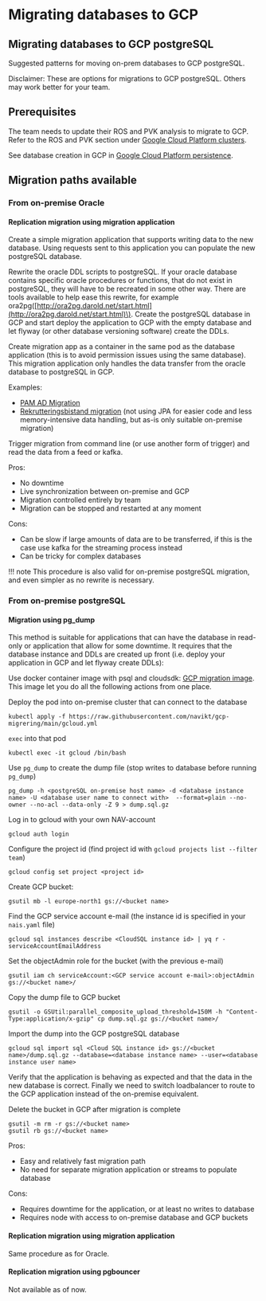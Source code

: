 # Migrating databases to GCP

## Migrating databases to GCP postgreSQL

Suggested patterns for moving on-prem databases to GCP postgreSQL.

Disclaimer: These are options for migrations to GCP postgreSQL. Others may work better for your team.

## Prerequisites

The team needs to update their ROS and PVK analysis to migrate to GCP. Refer to the ROS and PVK section under [Google Cloud Platform clusters](gcp.md).

See database creation in GCP in [Google Cloud Platform persistence](../persistence/postgres.md).

## Migration paths available

### From on-premise Oracle

#### Replication migration using migration application

Create a simple migration application that supports writing data to the new database. Using requests sent to this application you can populate the new postgreSQL database.

Rewrite the oracle DDL scripts to postgreSQL. If your oracle database contains specific oracle procedures or functions, that do not exist in postgreSQL, they will have to be recreated in some other way. There are tools available to help ease this rewrite, for example ora2pg\([http://ora2pg.darold.net/start.html](http://ora2pg.darold.net/start.html)\). Create the postgreSQL database in GCP and start deploy the application to GCP with the empty database and let flyway \(or other database versioning software\) create the DDLs.

Create migration app as a container in the same pod as the database application \(this is to avoid permission issues using the same database\). This migration application only handles the data transfer from the oracle database to postgreSQL in GCP.

Examples:

* [PAM AD Migration](https://github.com/navikt/pam-ad-migration)
* [Rekrutteringsbistand migration](https://github.com/navikt/rekrutteringsbistand-kandidat-api-migrering) \(not using JPA for easier code and less memory-intensive data handling, but as-is only suitable on-premise migration\)

Trigger migration from command line \(or use another form of trigger\) and read the data from a feed or kafka.

Pros:

* No downtime
* Live synchronization between on-premise and GCP
* Migration controlled entirely by team
* Migration can be stopped and restarted at any moment

Cons:

* Can be slow if large amounts of data are to be transferred, if this is the case use kafka for the streaming process instead
* Can be tricky for complex databases

!!! note
    This procedure is also valid for on-premise postgreSQL migration, and even simpler as no rewrite is necessary.

### From on-premise postgreSQL

#### Migration using pg\_dump

This method is suitable for applications that can have the database in read-only or application that allow for some downtime. It requires that the database instance and DDLs are created up front \(i.e. deploy your application in GCP and let flyway create DDLs\):

Use docker container image with psql and cloudsdk: [GCP migration image](https://github.com/navikt/gcp-migrering). This image let you do all the following actions from one place.

Deploy the pod into on-premise cluster that can connect to the database

```text
kubectl apply -f https://raw.githubusercontent.com/navikt/gcp-migrering/main/gcloud.yml
```

`exec` into that pod

```text
kubectl exec -it gcloud /bin/bash
```

Use `pg_dump` to create the dump file \(stop writes to database before running `pg_dump`\)

```text
pg_dump -h <postgreSQL on-premise host name> -d <database instance name> -U <database user name to connect with>  --format=plain --no-owner --no-acl --data-only -Z 9 > dump.sql.gz
```

Log in to gcloud with your own NAV-account

```text
gcloud auth login
```

Configure the project id \(find project id with `gcloud projects list --filter team`\)

```text
gcloud config set project <project id>
```

Create GCP bucket:

```text
gsutil mb -l europe-north1 gs://<bucket name>
```

Find the GCP service account e-mail \(the instance id is specified in your `nais.yaml` file\)

```text
gcloud sql instances describe <CloudSQL instance id> | yq r - serviceAccountEmailAddress
```

Set the objectAdmin role for the bucket \(with the previous e-mail\)

```text
gsutil iam ch serviceAccount:<GCP service account e-mail>:objectAdmin gs://<bucket name>/
```

Copy the dump file to GCP bucket

```text
gsutil -o GSUtil:parallel_composite_upload_threshold=150M -h "Content-Type:application/x-gzip" cp dump.sql.gz gs://<bucket name>/
```

Import the dump into the GCP postgreSQL database

```text
gcloud sql import sql <Cloud SQL instance id> gs://<bucket name>/dump.sql.gz --database=<database instance name> --user=<database instance user name>
```

Verify that the application is behaving as expected and that the data in the new database is correct. Finally we need to switch loadbalancer to route to the GCP application instead of the on-premise equivalent.

Delete the bucket in GCP after migration is complete

```text
gsutil -m rm -r gs://<bucket name>
gsutil rb gs://<bucket name>
```

Pros:

* Easy and relatively fast migration path
* No need for separate migration application or streams to populate database

Cons:

* Requires downtime for the application, or at least no writes to database
* Requires node with access to on-premise database and GCP buckets

#### Replication migration using migration application

Same procedure as for Oracle.

#### Replication migration using pgbouncer

Not available as of now.

